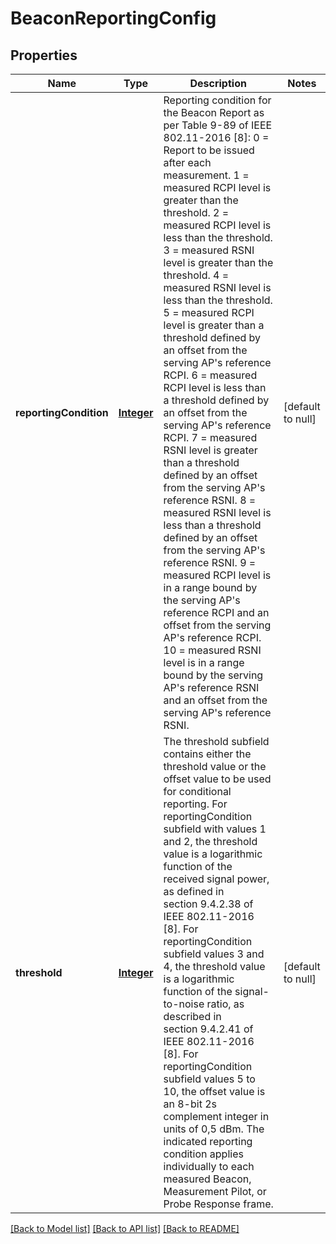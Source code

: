 # BeaconReportingConfig
## Properties

Name | Type | Description | Notes
------------ | ------------- | ------------- | -------------
**reportingCondition** | [**Integer**](integer.md) | Reporting condition for the Beacon Report as per Table 9-89 of IEEE 802.11-2016 [8]: 0 &#x3D; Report to be issued after each measurement. 1 &#x3D; measured RCPI level is greater than the threshold. 2 &#x3D; measured RCPI level is less than the threshold. 3 &#x3D; measured RSNI level is greater than the threshold. 4 &#x3D; measured RSNI level is less than the threshold. 5 &#x3D; measured RCPI level is greater than a threshold defined by an offset from the serving AP&#39;s reference RCPI. 6 &#x3D; measured RCPI level is less than a threshold defined by an offset from the serving AP&#39;s reference RCPI. 7 &#x3D; measured RSNI level is greater than a threshold defined by an offset from the serving AP&#39;s reference RSNI. 8 &#x3D; measured RSNI level is less than a threshold defined by an offset from the serving AP&#39;s reference RSNI. 9 &#x3D; measured RCPI level is in a range bound by the serving AP&#39;s reference RCPI and an offset from the serving AP&#39;s reference RCPI. 10 &#x3D; measured RSNI level is in a range bound by the serving AP&#39;s reference RSNI and an offset from the serving AP&#39;s reference RSNI. | [default to null]
**threshold** | [**Integer**](integer.md) | The threshold subfield contains either the threshold value or the offset value to be used for conditional reporting.  For reportingCondition subfield with values 1 and 2, the threshold value is a logarithmic function of the received signal power, as defined in section 9.4.2.38 of IEEE 802.11-2016 [8].  For reportingCondition subfield values 3 and 4, the threshold value is a logarithmic function of the signal-to-noise ratio, as described in section 9.4.2.41 of IEEE 802.11-2016 [8].  For reportingCondition subfield values 5 to 10, the offset value is an 8-bit 2s complement integer in units of 0,5 dBm. The indicated reporting condition applies individually to each measured Beacon, Measurement Pilot, or Probe Response frame. | [default to null]

[[Back to Model list]](../README.md#documentation-for-models) [[Back to API list]](../README.md#documentation-for-api-endpoints) [[Back to README]](../README.md)

